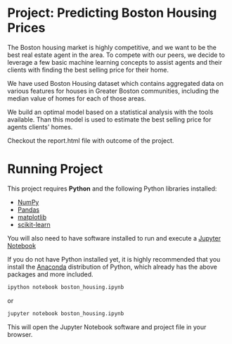 
# Project: Predicting Boston Housing Prices

The Boston housing market is highly competitive, and we want to be the best real estate agent in the area. To compete with our peers, we decide to leverage a few basic machine learning concepts to assist agents and their clients with finding the best selling price for their home. 

We have used Boston Housing dataset which contains aggregated data on various features for houses in Greater Boston communities, including the median value of homes for each of those areas. 

We build an optimal model based on a statistical analysis with the tools available. Than this model is used to estimate the best selling price for agents clients' homes.

Checkout the report.html file with outcome of the project.

# Running Project

This project requires **Python** and the following Python libraries installed:

- [NumPy](http://www.numpy.org/)
- [Pandas](http://pandas.pydata.org/)
- [matplotlib](http://matplotlib.org/)
- [scikit-learn](http://scikit-learn.org/stable/)

You will also need to have software installed to run and execute a [Jupyter Notebook](http://ipython.org/notebook.html)

If you do not have Python installed yet, it is highly recommended that you install the [Anaconda](http://continuum.io/downloads) distribution of Python, which already has the above packages and more included. 


```bash
ipython notebook boston_housing.ipynb
```  
or
```bash
jupyter notebook boston_housing.ipynb
```

This will open the Jupyter Notebook software and project file in your browser.